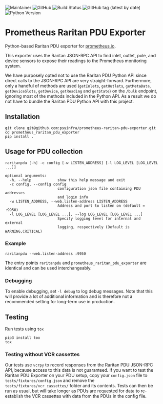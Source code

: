 ![Maintainer](https://img.shields.io/badge/maintainer-nhjjr-blue)
![GitHub](https://img.shields.io/github/license/psyinfra/prometheus-raritan-pdu-exporter)
![Build Status](https://github.com/psyinfra/prometheus-raritan-pdu-exporter/actions/workflows/tests.yml/badge.svg)
![GitHub tag (latest by date)](https://img.shields.io/github/v/tag/psyinfra/prometheus-raritan-pdu-exporter?label=version)
![Python Version](https://img.shields.io/badge/python-v3.7+-blue)

# Prometheus Raritan PDU Exporter
Python-based Raritan PDU exporter for [prometheus.io](https://prometheus.io/).

This exporter uses the Raritan JSON-RPC API to find inlet, outlet, pole, and 
device sensors to expose their readings to the Prometheus monitoring system.

We have purposely opted not to use the Raritan PDU Python API since direct
calls to the JSON-RPC API are very straight-forward. Furthermore, only a
handful of methods are used (`getInlets`, `getOutlets`, `getMetaData`, 
`getDeviceSlots`, `getDevice`, `getReading` and `getState`) on the `/bulk`
endpoint, ignoring most of the methods included in the Python API. As a result
we do not have to bundle the Raritan PDU Python API with this project. 

## Installation
```commandline
git clone git@github.com:psyinfra/prometheus-raritan-pdu-exporter.git
cd prometheus_raritan_pdu_exporter
pip install .
```

## Usage for PDU collection

    raritanpdu [-h] -c config [-w LISTEN_ADDRESS] [-l LOG_LEVEL [LOG_LEVEL ...]]

    optional arguments:
      -h, --help            show this help message and exit
      -c config, --config config
                            configuration json file containing PDU addresses 
                            and login info
      -w LISTEN_ADDRESS, --web.listen-address LISTEN_ADDRESS
                            Address and port to listen on (default = :9950)
      -l LOG_LEVEL [LOG_LEVEL ...], --log LOG_LEVEL [LOG_LEVEL ...]
                            Specify logging level for internal and external 
                            logging, respectively (Default is WARNING,CRITICAL)

### Example

```commandline
raritanpdu --web.listen-address :9950
```

The entry points `raritanpdu` and `prometheus_raritan_pdu_exporter` are 
identical and can be used interchangeably.

### Debugging
To enable debugging, set `-l debug` to log debug messages. Note that this will 
provide a lot of additional information and is therefore not a recommended 
setting for long-term use in production.

## Testing
Run tests using `tox`

```commandline
pip3 install tox
tox
```

### Testing without VCR cassettes
Our tests use `vcrpy` to record responses from the Raritan PDU JSON-RPC API, 
because access to this data is not guaranteed. If you want to test the 
Raritan PDU Exporter on your PDU setup, copy your `config.json` file to 
`tests/fixtures/config.json` and remove the `tests/fixtures/vcr_cassettes/` 
folder and its contents. Tests can then be run as usual, but will take 
longer as PDUs are requested for data to re-establish the VCR cassettes with 
data from the PDUs in the config file.
